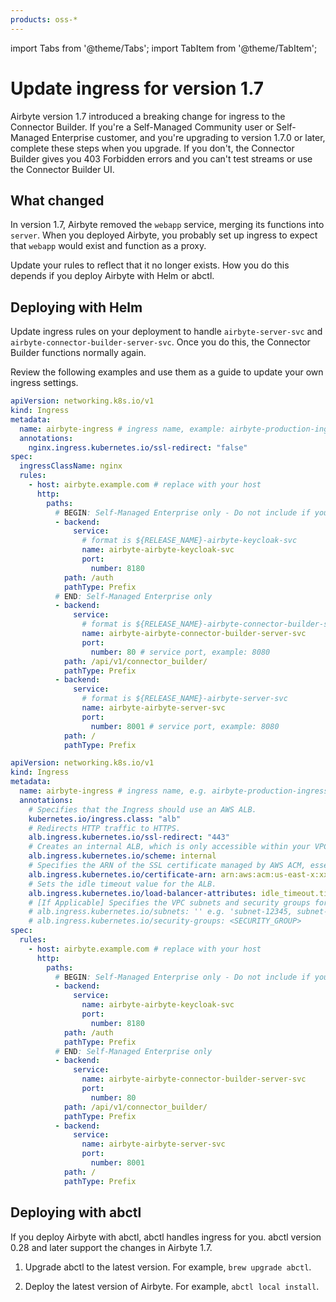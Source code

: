 ```yaml
---
products: oss-*
---
```


import Tabs from '@theme/Tabs';
import TabItem from '@theme/TabItem';

# Update ingress for version 1.7

Airbyte version 1.7 introduced a breaking change for ingress to the Connector Builder. If you're a Self-Managed Community user or Self-Managed Enterprise customer, and you're upgrading to version 1.7.0 or later, complete these steps when you upgrade. If you don't, the Connector Builder gives you 403 Forbidden errors and you can't test streams or use the Connector Builder UI.

## What changed

In version 1.7, Airbyte removed the `webapp` service, merging its functions into `server`. When you deployed Airbyte, you probably set up ingress to expect that `webapp` would exist and function as a proxy.

Update your rules to reflect that it no longer exists. How you do this depends if you deploy Airbyte with Helm or abctl.

## Deploying with Helm

Update ingress rules on your deployment to handle `airbyte-server-svc` and `airbyte-connector-builder-server-svc`. Once you do this, the Connector Builder functions normally again.

Review the following examples and use them as a guide to update your own ingress settings.

<Tabs>
<TabItem value="banana" label="NGINX">

```yaml
apiVersion: networking.k8s.io/v1
kind: Ingress
metadata:
  name: airbyte-ingress # ingress name, example: airbyte-production-ingress
  annotations:
    nginx.ingress.kubernetes.io/ssl-redirect: "false"
spec:
  ingressClassName: nginx
  rules:
    - host: airbyte.example.com # replace with your host
      http:
        paths:
          # BEGIN: Self-Managed Enterprise only - Do not include if you are an open source user
          - backend:
              service:
                # format is ${RELEASE_NAME}-airbyte-keycloak-svc 
                name: airbyte-airbyte-keycloak-svc 
                port: 
                  number: 8180 
            path: /auth
            pathType: Prefix
          # END: Self-Managed Enterprise only
          - backend:
              service:
                # format is ${RELEASE_NAME}-airbyte-connector-builder-server-svc
                name: airbyte-airbyte-connector-builder-server-svc
                port:
                  number: 80 # service port, example: 8080
            path: /api/v1/connector_builder/
            pathType: Prefix
          - backend:
              service:
                # format is ${RELEASE_NAME}-airbyte-server-svc
                name: airbyte-airbyte-server-svc
                port:
                  number: 8001 # service port, example: 8080
            path: /
            pathType: Prefix
```

</TabItem>
<TabItem value="orange" label="Amazon ALB">

```yaml
apiVersion: networking.k8s.io/v1
kind: Ingress
metadata:
  name: airbyte-ingress # ingress name, e.g. airbyte-production-ingress
  annotations:
    # Specifies that the Ingress should use an AWS ALB.
    kubernetes.io/ingress.class: "alb"
    # Redirects HTTP traffic to HTTPS.
    alb.ingress.kubernetes.io/ssl-redirect: "443"
    # Creates an internal ALB, which is only accessible within your VPC or through a VPN.
    alb.ingress.kubernetes.io/scheme: internal
    # Specifies the ARN of the SSL certificate managed by AWS ACM, essential for HTTPS.
    alb.ingress.kubernetes.io/certificate-arn: arn:aws:acm:us-east-x:xxxxxxxxx:certificate/xxxxxxxxx-xxxxx-xxxx-xxxx-xxxxxxxxxxx
    # Sets the idle timeout value for the ALB.
    alb.ingress.kubernetes.io/load-balancer-attributes: idle_timeout.timeout_seconds=30
    # [If Applicable] Specifies the VPC subnets and security groups for the ALB
    # alb.ingress.kubernetes.io/subnets: '' e.g. 'subnet-12345, subnet-67890'
    # alb.ingress.kubernetes.io/security-groups: <SECURITY_GROUP>
spec:
  rules:
    - host: airbyte.example.com # replace with your host
      http:
        paths:
          # BEGIN: Self-Managed Enterprise only - Do not include if you are an open source user
          - backend:
              service:
                name: airbyte-airbyte-keycloak-svc
                port:
                  number: 8180
            path: /auth
            pathType: Prefix
          # END: Self-Managed Enterprise only
          - backend:
              service:
                name: airbyte-airbyte-connector-builder-server-svc
                port:
                  number: 80
            path: /api/v1/connector_builder/
            pathType: Prefix
          - backend:
              service:
                name: airbyte-airbyte-server-svc
                port:
                  number: 8001
            path: /
            pathType: Prefix
```

</TabItem>
</Tabs>

## Deploying with abctl

If you deploy Airbyte with abctl, abctl handles ingress for you. abctl version 0.28 and later support the changes in Airbyte 1.7.

1. Upgrade abctl to the latest version. For example, `brew upgrade abctl`.

2. Deploy the latest version of Airbyte. For example, `abctl local install`.
